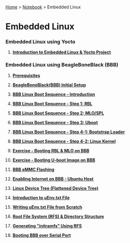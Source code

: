 <a href="../../">Home</a> > <a href="../notebook">Notebook</a> > Embedded Linux

# Embedded Linux



### Embedded Linux using Yocto

1. **<a href="./introduction-to-embedded-linux-and-yocto-project">Introduction to Embedded Linux & Yocto Project</a>**



### Embedded Linux using BeagleBoneBlack (BBB)

1. **<a href="./prerequisites">Prerequisites</a>**

1. **<a href="./beagleboneblack-initial-setup">BeagleBoneBlack(BBB) Initial Setup</a>**

1. **<a href="./bbb-linux-boot-sequence-introduction">BBB Linux Boot Sequence - Introduction</a>**

1. **<a href="./bbb-linux-boot-sequence-step-1-rbl">BBB Linux Boot Sequence - Step 1: RBL</a>**

1. **<a href="./bbb-linux-boot-sequence-step-2-mlo-spl">BBB Linux Boot Sequence - Step 2: MLO/SPL</a>**

1. **<a href="./bbb-linux-boot-sequence-step-3-u-boot">BBB Linux Boot Sequence - Step 3: Uboot</a>**

1. **<a href="./bbb-linux-boot-sequence-step-4-1-bootstrap-loader">BBB Linux Boot Sequence - Step 4-1: Bootstrap Loader</a>**

1. **<a href="./bbb-linux-boot-sequence-step-4-2-linux-kernel">BBB Linux Boot Sequence - Step 4-2: Linux Kernel</a>**

1. **<a href="./exercise-booting-rbl-and-mlo-on-bbb">Exercise - Booting RBL & MLO on BBB</a>**

1. **<a href="./exercise-booting-u-boot-image-on-bbb">Exercise - Booting U-boot Image on BBB</a>**

1. **<a href="./bbb-emmc-flashing">BBB eMMC Flashing</a>**

1. **<a href="./enabling-internet-on-bbb-ubuntu-host">Enabling Internet on BBB - Ubuntu Host</a>**

1. **<a href="./linux-device-tree">Linux Device Tree (Flattened Device Tree)</a>**

1. **<a href="./introduction-to-uenv-txt-file">Introduction to uEnv.txt File</a>**

1. **<a href="./writing-uenv-txt-file-from-scratch">Writing uEnv.txt File from Scratch</a>**

1. **<a href="./root-file-system-and-directory-structure">Root File System (RFS) & Directory Structure</a>**

1. **<a href="./generating-initramfs-using-rfs">Generating "initramfs" Using RFS</a>**

1. **<a href="./booting-bbb-over-serial-port">Booting BBB over Serial Port</a>**

